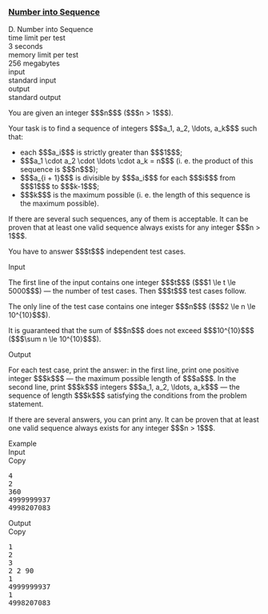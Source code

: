 <h3><a href="https://codeforces.com/contest/1454/problem/D" target="_blank" rel="noopener noreferrer">Number into Sequence</a></h3>

<div class="header"><div class="title">D. Number into Sequence</div><div class="time-limit"><div class="property-title">time limit per test</div>3 seconds</div><div class="memory-limit"><div class="property-title">memory limit per test</div>256 megabytes</div><div class="input-file input-standard"><div class="property-title">input</div>standard input</div><div class="output-file output-standard"><div class="property-title">output</div>standard output</div></div><div><p>You are given an integer $$$n$$$ ($$$n > 1$$$).</p><p>Your task is to find a sequence of integers $$$a_1, a_2, \ldots, a_k$$$ such that:</p><ul> <li> each $$$a_i$$$ is strictly greater than $$$1$$$; </li><li> $$$a_1 \cdot a_2 \cdot \ldots \cdot a_k = n$$$ (i. e. the product of this sequence is $$$n$$$); </li><li> $$$a_{i + 1}$$$ is divisible by $$$a_i$$$ for each $$$i$$$ from $$$1$$$ to $$$k-1$$$; </li><li> $$$k$$$ is the <span class="tex-font-style-bf">maximum</span> possible (i. e. the length of this sequence is the <span class="tex-font-style-bf">maximum</span> possible). </li></ul><p>If there are several such sequences, any of them is acceptable. It can be proven that at least one valid sequence always exists for any integer $$$n > 1$$$.</p><p>You have to answer $$$t$$$ independent test cases.</p></div><div class="input-specification"><div class="section-title">Input</div><p>The first line of the input contains one integer $$$t$$$ ($$$1 \le t \le 5000$$$) — the number of test cases. Then $$$t$$$ test cases follow.</p><p>The only line of the test case contains one integer $$$n$$$ ($$$2 \le n \le 10^{10}$$$).</p><p>It is guaranteed that the sum of $$$n$$$ does not exceed $$$10^{10}$$$ ($$$\sum n \le 10^{10}$$$).</p></div><div class="output-specification"><div class="section-title">Output</div><p>For each test case, print the answer: in the first line, print one positive integer $$$k$$$ — the <span class="tex-font-style-bf">maximum</span> possible length of $$$a$$$. In the second line, print $$$k$$$ integers $$$a_1, a_2, \ldots, a_k$$$ — the sequence of length $$$k$$$ satisfying the conditions from the problem statement.</p><p>If there are several answers, you can print any. It can be proven that at least one valid sequence always exists for any integer $$$n > 1$$$.</p></div><div class="sample-tests"><div class="section-title">Example</div><div class="sample-test"><div class="input"><div class="title">Input<div title="Copy" data-clipboard-target="#id006306631542982709" id="id006121590292225096" class="input-output-copier">Copy</div></div><pre id="id006306631542982709">4
2
360
4999999937
4998207083
</pre></div><div class="output"><div class="title">Output<div title="Copy" data-clipboard-target="#id006620051361321824" id="id002909346221530693" class="input-output-copier">Copy</div></div><pre id="id006620051361321824">1
2 
3
2 2 90 
1
4999999937 
1
4998207083 
</pre></div></div></div>